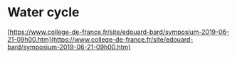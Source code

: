 # Water cycle

[https://www.college-de-france.fr/site/edouard-bard/symposium-2019-06-21-09h00.htm](https://www.college-de-france.fr/site/edouard-bard/symposium-2019-06-21-09h00.htm)

